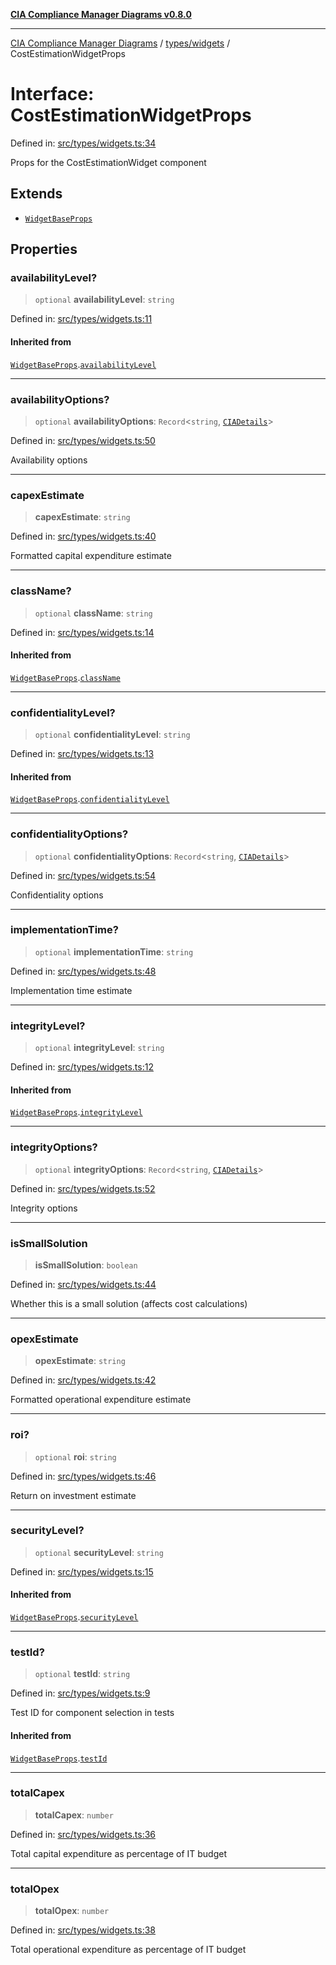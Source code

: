[**CIA Compliance Manager Diagrams v0.8.0**](../../../README.md)

***

[CIA Compliance Manager Diagrams](../../../modules.md) / [types/widgets](../README.md) / CostEstimationWidgetProps

# Interface: CostEstimationWidgetProps

Defined in: [src/types/widgets.ts:34](https://github.com/Hack23/cia-compliance-manager/blob/cb6149c89796a3270553cf52dea8f2c5b402dd17/src/types/widgets.ts#L34)

Props for the CostEstimationWidget component

## Extends

- [`WidgetBaseProps`](WidgetBaseProps.md)

## Properties

### availabilityLevel?

> `optional` **availabilityLevel**: `string`

Defined in: [src/types/widgets.ts:11](https://github.com/Hack23/cia-compliance-manager/blob/cb6149c89796a3270553cf52dea8f2c5b402dd17/src/types/widgets.ts#L11)

#### Inherited from

[`WidgetBaseProps`](WidgetBaseProps.md).[`availabilityLevel`](WidgetBaseProps.md#availabilitylevel)

***

### availabilityOptions?

> `optional` **availabilityOptions**: `Record`\<`string`, [`CIADetails`](../../cia/interfaces/CIADetails.md)\>

Defined in: [src/types/widgets.ts:50](https://github.com/Hack23/cia-compliance-manager/blob/cb6149c89796a3270553cf52dea8f2c5b402dd17/src/types/widgets.ts#L50)

Availability options

***

### capexEstimate

> **capexEstimate**: `string`

Defined in: [src/types/widgets.ts:40](https://github.com/Hack23/cia-compliance-manager/blob/cb6149c89796a3270553cf52dea8f2c5b402dd17/src/types/widgets.ts#L40)

Formatted capital expenditure estimate

***

### className?

> `optional` **className**: `string`

Defined in: [src/types/widgets.ts:14](https://github.com/Hack23/cia-compliance-manager/blob/cb6149c89796a3270553cf52dea8f2c5b402dd17/src/types/widgets.ts#L14)

#### Inherited from

[`WidgetBaseProps`](WidgetBaseProps.md).[`className`](WidgetBaseProps.md#classname)

***

### confidentialityLevel?

> `optional` **confidentialityLevel**: `string`

Defined in: [src/types/widgets.ts:13](https://github.com/Hack23/cia-compliance-manager/blob/cb6149c89796a3270553cf52dea8f2c5b402dd17/src/types/widgets.ts#L13)

#### Inherited from

[`WidgetBaseProps`](WidgetBaseProps.md).[`confidentialityLevel`](WidgetBaseProps.md#confidentialitylevel)

***

### confidentialityOptions?

> `optional` **confidentialityOptions**: `Record`\<`string`, [`CIADetails`](../../cia/interfaces/CIADetails.md)\>

Defined in: [src/types/widgets.ts:54](https://github.com/Hack23/cia-compliance-manager/blob/cb6149c89796a3270553cf52dea8f2c5b402dd17/src/types/widgets.ts#L54)

Confidentiality options

***

### implementationTime?

> `optional` **implementationTime**: `string`

Defined in: [src/types/widgets.ts:48](https://github.com/Hack23/cia-compliance-manager/blob/cb6149c89796a3270553cf52dea8f2c5b402dd17/src/types/widgets.ts#L48)

Implementation time estimate

***

### integrityLevel?

> `optional` **integrityLevel**: `string`

Defined in: [src/types/widgets.ts:12](https://github.com/Hack23/cia-compliance-manager/blob/cb6149c89796a3270553cf52dea8f2c5b402dd17/src/types/widgets.ts#L12)

#### Inherited from

[`WidgetBaseProps`](WidgetBaseProps.md).[`integrityLevel`](WidgetBaseProps.md#integritylevel)

***

### integrityOptions?

> `optional` **integrityOptions**: `Record`\<`string`, [`CIADetails`](../../cia/interfaces/CIADetails.md)\>

Defined in: [src/types/widgets.ts:52](https://github.com/Hack23/cia-compliance-manager/blob/cb6149c89796a3270553cf52dea8f2c5b402dd17/src/types/widgets.ts#L52)

Integrity options

***

### isSmallSolution

> **isSmallSolution**: `boolean`

Defined in: [src/types/widgets.ts:44](https://github.com/Hack23/cia-compliance-manager/blob/cb6149c89796a3270553cf52dea8f2c5b402dd17/src/types/widgets.ts#L44)

Whether this is a small solution (affects cost calculations)

***

### opexEstimate

> **opexEstimate**: `string`

Defined in: [src/types/widgets.ts:42](https://github.com/Hack23/cia-compliance-manager/blob/cb6149c89796a3270553cf52dea8f2c5b402dd17/src/types/widgets.ts#L42)

Formatted operational expenditure estimate

***

### roi?

> `optional` **roi**: `string`

Defined in: [src/types/widgets.ts:46](https://github.com/Hack23/cia-compliance-manager/blob/cb6149c89796a3270553cf52dea8f2c5b402dd17/src/types/widgets.ts#L46)

Return on investment estimate

***

### securityLevel?

> `optional` **securityLevel**: `string`

Defined in: [src/types/widgets.ts:15](https://github.com/Hack23/cia-compliance-manager/blob/cb6149c89796a3270553cf52dea8f2c5b402dd17/src/types/widgets.ts#L15)

#### Inherited from

[`WidgetBaseProps`](WidgetBaseProps.md).[`securityLevel`](WidgetBaseProps.md#securitylevel)

***

### testId?

> `optional` **testId**: `string`

Defined in: [src/types/widgets.ts:9](https://github.com/Hack23/cia-compliance-manager/blob/cb6149c89796a3270553cf52dea8f2c5b402dd17/src/types/widgets.ts#L9)

Test ID for component selection in tests

#### Inherited from

[`WidgetBaseProps`](WidgetBaseProps.md).[`testId`](WidgetBaseProps.md#testid)

***

### totalCapex

> **totalCapex**: `number`

Defined in: [src/types/widgets.ts:36](https://github.com/Hack23/cia-compliance-manager/blob/cb6149c89796a3270553cf52dea8f2c5b402dd17/src/types/widgets.ts#L36)

Total capital expenditure as percentage of IT budget

***

### totalOpex

> **totalOpex**: `number`

Defined in: [src/types/widgets.ts:38](https://github.com/Hack23/cia-compliance-manager/blob/cb6149c89796a3270553cf52dea8f2c5b402dd17/src/types/widgets.ts#L38)

Total operational expenditure as percentage of IT budget
